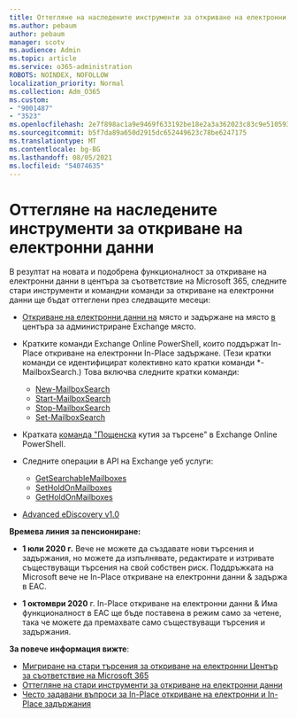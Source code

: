 ```yaml
---
title: Оттегляне на наследените инструменти за откриване на електронни данни
ms.author: pebaum
author: pebaum
manager: scotv
ms.audience: Admin
ms.topic: article
ms.service: o365-administration
ROBOTS: NOINDEX, NOFOLLOW
localization_priority: Normal
ms.collection: Adm_O365
ms.custom:
- "9001487"
- "3523"
ms.openlocfilehash: 2e7f898ac1a9e9469f633192be18e2a3a362023c83c9e510593196b5a4a0daf5
ms.sourcegitcommit: b5f7da89a650d2915dc652449623c78be6247175
ms.translationtype: MT
ms.contentlocale: bg-BG
ms.lasthandoff: 08/05/2021
ms.locfileid: "54074635"
---
```

# <a name="retirement-of-legacy-ediscovery-tools"></a>Оттегляне на наследените инструменти за откриване на електронни данни

В резултат на новата и подобрена функционалност за откриване на електронни данни в центъра за съответствие на Microsoft 365, следните стари инструменти и командни команди за откриване на електронни данни ще бъдат оттеглени през следващите месеци:

- [Откриване на електронни данни на](https://docs.microsoft.com/exchange/security-and-compliance/in-place-ediscovery/in-place-ediscovery) място и задържане на място [в](https://docs.microsoft.com/exchange/security-and-compliance/create-or-remove-in-place-holds) центъра за администриране Exchange място.

- Кратките команди Exchange Online PowerShell, които поддържат In-Place откриване на електронни In-Place задържане. (Тези кратки команди се идентифицират колективно като кратки команди *-MailboxSearch.) Това включва следните кратки команди:

    - [New-MailboxSearch](https://docs.microsoft.com/powershell/module/exchange/policy-and-compliance-content-search/new-mailboxsearch)
    - [Start-MailboxSearch](https://docs.microsoft.com/powershell/module/exchange/policy-and-compliance-content-search/start-mailboxsearch)
    - [Stop-MailboxSearch](https://docs.microsoft.com/powershell/module/exchange/policy-and-compliance-content-search/stop-mailboxsearch)
    - [Set-MailboxSearch](https://docs.microsoft.com/powershell/module/exchange/policy-and-compliance-content-search/set-mailboxsearch)

- Кратката [команда "Пощенска](https://docs.microsoft.com/powershell/module/exchange/mailboxes/search-mailbox?view=exchange-ps) кутия за търсене" в Exchange Online PowerShell.
- Следните операции в API на Exchange уеб услуги:
    - [GetSearchableMailboxes](https://docs.microsoft.com/exchange/client-developer/web-service-reference/getsearchablemailboxes-operation)
    - [SetHoldOnMailboxes](https://docs.microsoft.com/exchange/client-developer/web-service-reference/setholdonmailboxes-operation)
    - [GetHoldOnMailboxes](https://docs.microsoft.com/exchange/client-developer/web-service-reference/getholdonmailboxes-operation)

- [Advanced eDiscovery v1.0](https://docs.microsoft.com/microsoft-365/compliance/office-365-advanced-ediscovery)

**Времева линия за пенсиониране:**
- **1 юли 2020 г.** Вече не можете да създавате нови търсения и задържания, но можете да изпълнявате, редактирате и изтривате съществуващи търсения на свой собствен риск. Поддръжката на Microsoft вече не In-Place откриване на електронни данни & задържа в EAC.
    
- **1 октомври 2020** г. In-Place откриване на електронни данни & Има функционалност в EAC ще бъде поставена в режим само за четене, така че можете да премахвате само съществуващи търсения и задържания.

**За повече информация вижте**:

 - [Мигриране на стари търсения за откриване на електронни Център за съответствие на Microsoft 365](https://docs.microsoft.com/microsoft-365/compliance/migrate-legacy-ediscovery-searches-and-holds)
 - [Оттегляне на стари инструменти за откриване на електронни данни](https://docs.microsoft.com/microsoft-365/compliance/legacy-ediscovery-retirement)
 - [Често задавани въпроси за In-Place откриване на електронни и In-Place задържания](https://docs.microsoft.com/microsoft-365/compliance/legacy-ediscovery-retirement#faqs-about-in-place-ediscovery-and-in-place-holds)



